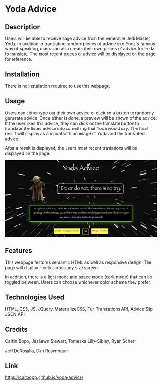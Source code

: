 # Yoda Advice

## Description

Users will be able to receive sage advice from the venerable Jedi Master, Yoda. In addition to translating random pieces of advice into Yoda's famous way of speaking, users can also create their own pieces of advice for Yoda to translate. The most recent pieces of advice will be displayed on the page for reference.

## Installation

There is no installation required to use this webpage.

## Usage

Users can either type out their own advice or click on a button to randomly generate advice. Once either is done, a preview will be shown of the advice. If the user likes this advice, they can click on the translate button to translate the listed advice into something that Yoda would say. The final result will display as a modal with an image of Yoda and the translated advice.

After a result is displayed, the users most recent tranlations will be displayed on the page.

![Yoda Advice](assets/Images/project-screenshot.png)

## Features

This webpage features semantic HTML as well as responsive design. The page will display nicely across any size screen.

In addition, there is a light mode and space mode (dark mode) that can be toggled between. Users can choose whichever color scheme they prefer.

## Technologies Used

HTML, CSS, JS, JQuery, MaterializeCSS, Fun Translations API, Advice Slip JSON API

## Credits

Caitlin Bopp, Jashawn Stewart, Tomeeka Lilly-Sibley, Ryan Scherr

Jeff DeRosalia, Dan Rosenbaum

## Link

https://caitbopp.github.io/yoda-advice/
